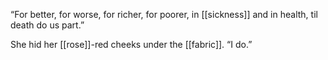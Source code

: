 “For better, for worse, for richer, for poorer, in [[sickness]] and in health, til death do us part.”

She hid her [[rose]]-red cheeks under the [[fabric]]. “I do.”

